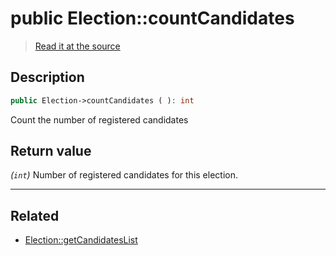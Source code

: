 # public Election::countCandidates

> [Read it at the source](https://github.com/julien-boudry/Condorcet/blob/master/src/ElectionProcess/CandidatesProcess.php#L38)

## Description    

```php
public Election->countCandidates ( ): int
```

Count the number of registered candidates


## Return value   

*(`int`)* Number of registered candidates for this election.


---------------------------------------

## Related

* [Election::getCandidatesList](/Docs/api-reference/Election%20Class/Election--getCandidatesList.md)    
